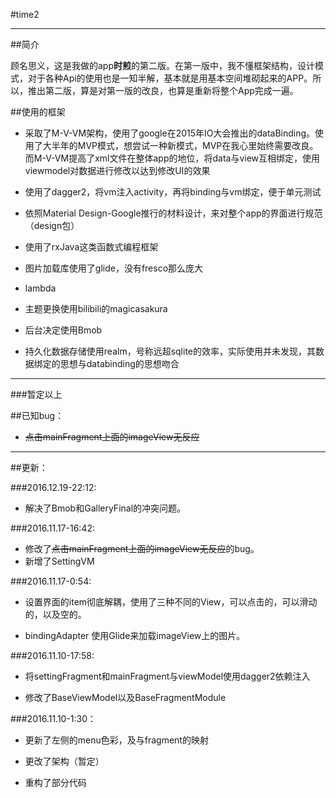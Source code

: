#time2


---
##简介

顾名思义，这是我做的app**时煎**的第二版。在第一版中，我不懂框架结构，设计模式，对于各种Api的使用也是一知半解，基本就是用基本空间堆砌起来的APP。所以，推出第二版，算是对第一版的改良，也算是重新将整个App完成一遍。

##使用的框架
* 采取了M-V-VM架构，使用了google在2015年IO大会推出的dataBinding。使用了大半年的MVP模式，想尝试一种新模式，MVP在我心里始终需要改良。而M-V-VM提高了xml文件在整体app的地位，将data与view互相绑定，使用viewmodel对数据进行修改以达到修改UI的效果

* 使用了dagger2，将vm注入activity，再将binding与vm绑定，便于单元测试

* 依照Material Design-Google推行的材料设计，来对整个app的界面进行规范（design包）

* 使用了rxJava这类函数式编程框架

* 图片加载库使用了glide，没有fresco那么庞大

* lambda

* 主题更换使用bilibili的magicasakura

* 后台决定使用Bmob

* 持久化数据存储使用realm，号称远超sqlite的效率，实际使用并未发现，其数据绑定的思想与databinding的思想吻合
___

###暂定以上

##已知bug：
 * ~~点击mainFragment上面的imageView无反应~~

___

##更新：

###2016.12.19-22:12:

 * 解决了Bmob和GalleryFinal的冲突问题。


###2016.11.17-16:42:

 * 修改了~~点击mainFragment上面的imageView无反应~~的bug。
 * 新增了SettingVM


###2016.11.17-0:54:

 * 设置界面的item彻底解耦，使用了三种不同的View，可以点击的，可以滑动的，以及空的。

 * bindingAdapter 使用Glide来加载imageView上的图片。

###2016.11.10-17:58:

 * 将settingFragment和mainFragment与viewModel使用dagger2依赖注入

 * 修改了BaseViewModel以及BaseFragmentModule

###2016.11.10-1:30：

 * 更新了左侧的menu色彩，及与fragment的映射
 
 * 更改了架构（暂定）
 
 * 重构了部分代码